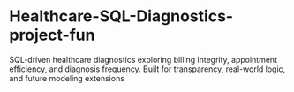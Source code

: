 # Healthcare-SQL-Diagnostics-project-fun
SQL-driven healthcare diagnostics exploring billing integrity, appointment efficiency, and diagnosis frequency. Built for transparency, real-world logic, and future modeling extensions

